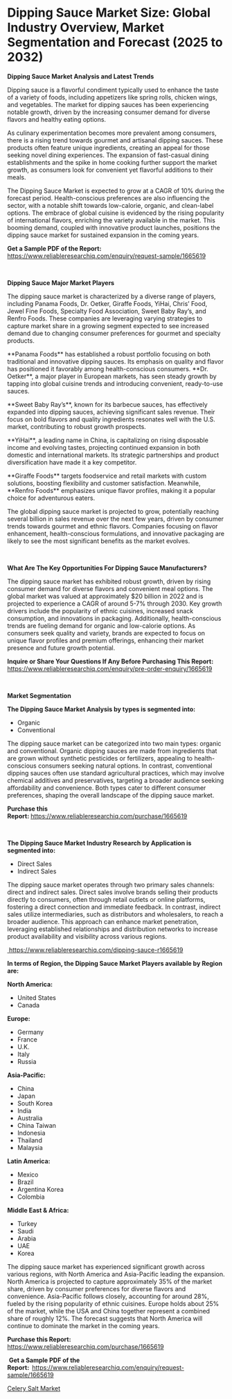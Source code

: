 <p><h1>Dipping Sauce Market Size: Global Industry Overview, Market Segmentation and Forecast (2025 to 2032)</h1></p><p><strong>Dipping Sauce Market Analysis and Latest Trends</strong></p>
<p><p>Dipping sauce is a flavorful condiment typically used to enhance the taste of a variety of foods, including appetizers like spring rolls, chicken wings, and vegetables. The market for dipping sauces has been experiencing notable growth, driven by the increasing consumer demand for diverse flavors and healthy eating options. </p><p>As culinary experimentation becomes more prevalent among consumers, there is a rising trend towards gourmet and artisanal dipping sauces. These products often feature unique ingredients, creating an appeal for those seeking novel dining experiences. The expansion of fast-casual dining establishments and the spike in home cooking further support the market growth, as consumers look for convenient yet flavorful additions to their meals. </p><p>The Dipping Sauce Market is expected to grow at a CAGR of 10% during the forecast period. Health-conscious preferences are also influencing the sector, with a notable shift towards low-calorie, organic, and clean-label options. The embrace of global cuisine is evidenced by the rising popularity of international flavors, enriching the variety available in the market. This booming demand, coupled with innovative product launches, positions the dipping sauce market for sustained expansion in the coming years.</p></p>
<p><strong>Get a Sample PDF of the Report:&nbsp;</strong> <a href="https://www.reliableresearchiq.com/enquiry/request-sample/1665619?utm_campaign=3026&utm_medium=2&utm_source=Github&utm_content=ia&utm_term=07042025&utm_id=dipping-sauce">https://www.reliableresearchiq.com/enquiry/request-sample/1665619</a></p>
<p>&nbsp;</p>
<p><strong>Dipping Sauce Major Market Players</strong></p>
<p><p>The dipping sauce market is characterized by a diverse range of players, including Panama Foods, Dr. Oetker, Giraffe Foods, YiHai, Chris’ Food, Jewel Fine Foods, Specialty Food Association, Sweet Baby Ray’s, and Renfro Foods. These companies are leveraging varying strategies to capture market share in a growing segment expected to see increased demand due to changing consumer preferences for gourmet and specialty products.</p><p>**Panama Foods** has established a robust portfolio focusing on both traditional and innovative dipping sauces. Its emphasis on quality and flavor has positioned it favorably among health-conscious consumers. **Dr. Oetker**, a major player in European markets, has seen steady growth by tapping into global cuisine trends and introducing convenient, ready-to-use sauces.</p><p>**Sweet Baby Ray’s**, known for its barbecue sauces, has effectively expanded into dipping sauces, achieving significant sales revenue. Their focus on bold flavors and quality ingredients resonates well with the U.S. market, contributing to robust growth prospects.</p><p>**YiHai**, a leading name in China, is capitalizing on rising disposable income and evolving tastes, projecting continued expansion in both domestic and international markets. Its strategic partnerships and product diversification have made it a key competitor.</p><p>**Giraffe Foods** targets foodservice and retail markets with custom solutions, boosting flexibility and customer satisfaction. Meanwhile, **Renfro Foods** emphasizes unique flavor profiles, making it a popular choice for adventurous eaters.</p><p>The global dipping sauce market is projected to grow, potentially reaching several billion in sales revenue over the next few years, driven by consumer trends towards gourmet and ethnic flavors. Companies focusing on flavor enhancement, health-conscious formulations, and innovative packaging are likely to see the most significant benefits as the market evolves.</p></p>
<p>&nbsp;</p>
<p><strong>What Are The Key Opportunities For Dipping Sauce Manufacturers?</strong></p>
<p><p>The dipping sauce market has exhibited robust growth, driven by rising consumer demand for diverse flavors and convenient meal options. The global market was valued at approximately $20 billion in 2022 and is projected to experience a CAGR of around 5-7% through 2030. Key growth drivers include the popularity of ethnic cuisines, increased snack consumption, and innovations in packaging. Additionally, health-conscious trends are fueling demand for organic and low-calorie options. As consumers seek quality and variety, brands are expected to focus on unique flavor profiles and premium offerings, enhancing their market presence and future growth potential.</p></p>
<p><strong>Inquire or Share Your Questions If Any Before Purchasing This Report:</strong> <a href="https://www.reliableresearchiq.com/enquiry/pre-order-enquiry/1665619?utm_campaign=3026&utm_medium=2&utm_source=Github&utm_content=ia&utm_term=07042025&utm_id=dipping-sauce">https://www.reliableresearchiq.com/enquiry/pre-order-enquiry/1665619</a></p>
<p>&nbsp;</p>
<p><strong>Market Segmentation</strong></p>
<p><strong>The Dipping Sauce Market Analysis by types is segmented into:</strong></p>
<p><ul><li>Organic</li><li>Conventional</li></ul></p>
<p><p>The dipping sauce market can be categorized into two main types: organic and conventional. Organic dipping sauces are made from ingredients that are grown without synthetic pesticides or fertilizers, appealing to health-conscious consumers seeking natural options. In contrast, conventional dipping sauces often use standard agricultural practices, which may involve chemical additives and preservatives, targeting a broader audience seeking affordability and convenience. Both types cater to different consumer preferences, shaping the overall landscape of the dipping sauce market.</p></p>
<p><strong>Purchase this Report:&nbsp;</strong><a href="https://www.reliableresearchiq.com/purchase/1665619?utm_campaign=3026&utm_medium=2&utm_source=Github&utm_content=ia&utm_term=07042025&utm_id=dipping-sauce">https://www.reliableresearchiq.com/purchase/1665619</a></p>
<p>&nbsp;</p>
<p><strong>The Dipping Sauce Market Industry Research by Application is segmented into:</strong></p>
<p><ul><li>Direct Sales</li><li>Indirect Sales</li></ul></p>
<p><p>The dipping sauce market operates through two primary sales channels: direct and indirect sales. Direct sales involve brands selling their products directly to consumers, often through retail outlets or online platforms, fostering a direct connection and immediate feedback. In contrast, indirect sales utilize intermediaries, such as distributors and wholesalers, to reach a broader audience. This approach can enhance market penetration, leveraging established relationships and distribution networks to increase product availability and visibility across various regions.</p></p>
<p><a href="https://www.reliableresearchiq.com/dipping-sauce-r1665619?utm_campaign=3026&utm_medium=2&utm_source=Github&utm_content=ia&utm_term=07042025&utm_id=dipping-sauce">&nbsp;https://www.reliableresearchiq.com/dipping-sauce-r1665619</a></p>
<p><strong>In terms of Region, the Dipping Sauce Market Players available by Region are:</strong></p>
<p>
    <p> <strong> North America: </strong>
        <ul>
            <li>United States</li>
            <li>Canada</li>
        </ul>
        </p> 
    <p> <strong> Europe: </strong>
        <ul>
            <li>Germany</li>
            <li>France</li>
            <li>U.K.</li>
            <li>Italy</li>
            <li>Russia</li>
        </ul>
        </p> 
    <p> <strong> Asia-Pacific: </strong>
        <ul>
            <li>China</li>
            <li>Japan</li>
            <li>South Korea</li>
            <li>India</li>
            <li>Australia</li>
            <li>China Taiwan</li>
            <li>Indonesia</li>
            <li>Thailand</li>
            <li>Malaysia</li>
        </ul>
        </p> 
    <p> <strong> Latin America: </strong>
        <ul>
            <li>Mexico</li>
            <li>Brazil</li>
            <li>Argentina Korea</li>
            <li>Colombia</li>
        </ul>
        </p> 
    <p> <strong> Middle East & Africa: </strong>
        <ul>
            <li>Turkey</li>
            <li>Saudi</li>
            <li>Arabia</li>
            <li>UAE</li>
            <li>Korea</li>
        </ul>
    </p>
    </p>
<p><p>The dipping sauce market has experienced significant growth across various regions, with North America and Asia-Pacific leading the expansion. North America is projected to capture approximately 35% of the market share, driven by consumer preferences for diverse flavors and convenience. Asia-Pacific follows closely, accounting for around 28%, fueled by the rising popularity of ethnic cuisines. Europe holds about 25% of the market, while the USA and China together represent a combined share of roughly 12%. The forecast suggests that North America will continue to dominate the market in the coming years.</p></p>
<p><strong>Purchase this Report: </strong><a href="https://www.reliableresearchiq.com/purchase/1665619?utm_campaign=3026&utm_medium=2&utm_source=Github&utm_content=ia&utm_term=07042025&utm_id=dipping-sauce">https://www.reliableresearchiq.com/purchase/1665619</a></p>
<p>&nbsp;<strong>Get a Sample PDF of the Report:&nbsp;&nbsp;</strong><a href="https://www.reliableresearchiq.com/enquiry/request-sample/1665619?utm_campaign=3026&utm_medium=2&utm_source=Github&utm_content=ia&utm_term=07042025&utm_id=dipping-sauce">https://www.reliableresearchiq.com/enquiry/request-sample/1665619</a></p>
<p><strong></strong></p>
<p><p><a href="https://github.com/muhjanaidu/Market-Research-Report-List-1/blob/main/celery-salt-market.md?utm_campaign=3026&utm_medium=2&utm_source=Github&utm_content=ia&utm_term=07042025&utm_id=dipping-sauce">Celery Salt Market</a></p></p>